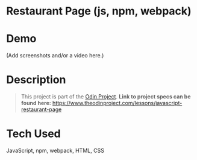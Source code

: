 # Restaurant Page (js, npm, webpack)

# Demo

(Add screenshots and/or a video here.)

# Description

> This project is part of the [Odin Project](https://www.theodinproject.com/).
> __Link to project specs can be found here:__ https://www.theodinproject.com/lessons/javascript-restaurant-page 

# Tech Used

JavaScript, npm, webpack, HTML, CSS
